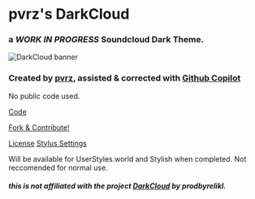 # pvrz's DarkCloud
### a _WORK IN PROGRESS_ Soundcloud Dark Theme.
![DarkCloud banner](https://i.imgur.com/71RBhXy.png)

### Created by [pvrz](https://github.com/pvrzz), assisted & corrected with [Github Copilot](https://github.com/features/copilot)
No public code used.

[Code](https://github.com/pvrzz/darkCloud/blob/main/darkCloud.css)

[Fork & Contribute!](https://github.com/pvrzz/darkCloud/fork)

[License](https://github.com/pvrzz/darkCloud/blob/main/LICENSE)
[Stylus Settings](https://github.com/pvrzz/darkCloud/blob/main/settings.txt)

Will be available for UserStyles.world and Stylish when completed.
Not reccomended for normal use.

##### this is not affiliated with the project [DarkCloud](https://userstyles.world/style/5944/darkcloud) by prodbyrelikl.
